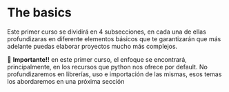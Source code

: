 # The basics

Este primer curso se dividirá en 4 subsecciones, en cada una de ellas profundizaras en diferente elementos básicos que te garantizarán que más adelante puedas elaborar proyectos mucho más complejos.

📌 **Importante!!** en este primer curso, el enfoque se encontrará, principalmente, en los recursos que python nos ofrece por default. No profundizaremos en librerías, uso e importación de las mismas, esos temas los abordaremos en una próxima sección
